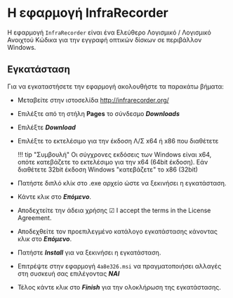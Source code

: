 # Η εφαρμογή InfraRecorder

Η εφαρμογή ```InfraRecorder``` είναι ένα Ελεύθερο Λογισμικό / Λογισμικό Ανοιχτού Κώδικα για την εγγραφή οπτικών δίσκων σε περιβάλλον Windows.

## Εγκατάσταση

Για να εγκαταστήσετε την εφαρμογή ακολουθήστε τα παρακάτω βήματα:

- Μεταβείτε στην ιστοσελίδα http://infrarecorder.org/
- Επιλέξτε από τη στήλη **Pages** το σύνδεσμο ***Downloads***
- Επιλέξτε ***Download***
- Επιλέξτε το εκτελέσιμο για την έκδοση Λ/Σ x64 ή x86 που διαθέτετε

    !!! tip "Συμβουλή"
        Οι σύγχρονες εκδόσεις των Windows είναι x64, οπότε κατεβάζετε το εκτελέσιμο για την x64 (64bit έκδοση). Εάν διαθέτετε 32bit έκδοση Windows "κατεβάζετε" το x86 (32bit)

- Πατήστε διπλό κλίκ στο .exe αρχείο ώστε να ξεκινήσει η εγκατάσταση.
- Κάντε κλικ στο ***Επόμενο***.
- Αποδεχτείτε την άδεια χρήσης ☑ I accept the terms in the License Agreement.
- Αποδεχθείτε τον προεπιλεγμένο κατάλογο εγκατάστασης κάνοντας κλικ στο ***Επόμενο***.
- Πατήστε ***Install*** για να ξεκινήσει η εγκατάσταση.
- Επιτρέψτε στην εφαρμογή ```4a8e326.msi``` να πραγματοποιήσει αλλαγές στη συσκευή σας επιλέγοντας ***ΝΑΙ***
- Τέλος κάντε κλικ στο ***Finish*** για την ολοκλήρωση της εγκατάστασης.

